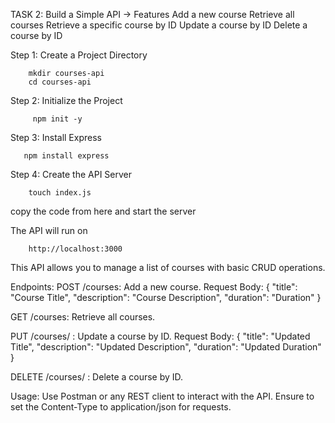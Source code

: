 TASK 2: Build a Simple API ->
Features
Add a new course
Retrieve all courses
Retrieve a specific course by ID
Update a course by ID
Delete a course by ID


Step 1: Create a Project Directory

        mkdir courses-api
        cd courses-api
        
Step 2:  Initialize the Project
        
         npm init -y

Step 3: Install Express

       npm install express
       
Step 4: Create the API Server

        touch index.js
        
copy the code from here and start the server

The API will run on

        http://localhost:3000 

This API allows you to manage a list of courses with basic CRUD operations.

Endpoints:
POST /courses: Add a new course.
Request Body: { "title": "Course Title", "description": "Course Description", "duration": "Duration" }

GET /courses: Retrieve all courses.

PUT /courses/
: Update a course by ID.
Request Body: { "title": "Updated Title", "description": "Updated Description", "duration": "Updated Duration" }

DELETE /courses/
: Delete a course by ID.

Usage:
Use Postman or any REST client to interact with the API.
Ensure to set the Content-Type to application/json for requests.
